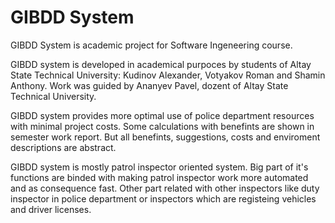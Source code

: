 GIBDD System
============

GIBDD System is academic project for Software Ingeneering course.

GIBDD system is developed in academical purpoces by students of Altay State Technical University:
Kudinov Alexander, Votyakov Roman and Shamin Anthony. Work was guided by Ananyev Pavel, dozent of 
Altay State Technical University.

GIBDD system provides more optimal use of police department resources with minimal project costs.
Some calculations with benefints are shown in semester work report. But all benefints, suggestions,
costs and enviroment descriptions are abstract.

GIBDD system is mostly patrol inspector oriented system. Big part of it's functions are binded with 
making patrol inspector work more automated and as consequence fast. Other part related with other 
inspectors like duty inspector in police department or inspectors which are registeing vehicles and
driver licenses.

